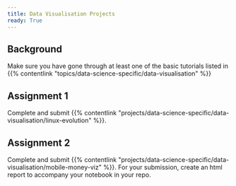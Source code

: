 ```yaml
---
title: Data Visualisation Projects
ready: True
---
```


## Background

Make sure you have gone through at least one of the basic tutorials listed in
{{% contentlink "topics/data-science-specific/data-visualisation" %}}

## Assignment 1
Complete and submit {{% contentlink "projects/data-science-specific/data-visualisation/linux-evolution" %}}.

## Assignment 2
Complete and submit {{% contentlink "projects/data-science-specific/data-visualisation/mobile-money-viz" %}}. For your submission, create an html report to accompany your notebook in your repo.
